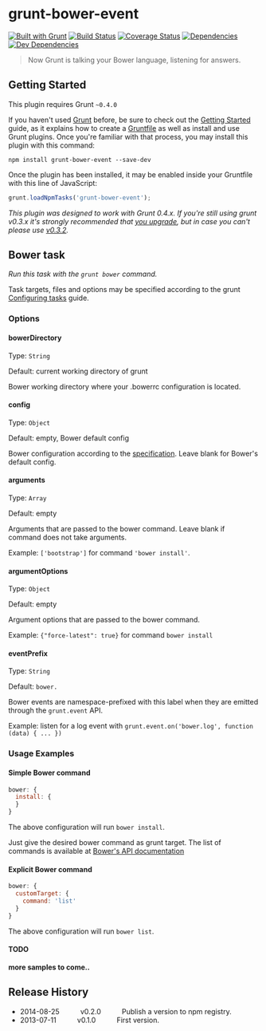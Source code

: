 # grunt-bower-event

[![Built with Grunt][grunt-img]][grunt-url] [![Build Status][travis-img]][travis-url] [![Coverage Status][coveralls-img]][coveralls-url] [![Dependencies][deps-img]][deps-url] [![Dev Dependencies][devdeps-img]][devdeps-url]

> Now Grunt is talking your Bower language, listening for answers.



## Getting Started
This plugin requires Grunt `~0.4.0`

If you haven't used [Grunt](http://gruntjs.com/) before, be sure to check out the [Getting Started](http://gruntjs.com/getting-started) guide, as it explains how to create a [Gruntfile](http://gruntjs.com/sample-gruntfile) as well as install and use Grunt plugins. Once you're familiar with that process, you may install this plugin with this command:

```shell
npm install grunt-bower-event --save-dev
```

Once the plugin has been installed, it may be enabled inside your Gruntfile with this line of JavaScript:

```js
grunt.loadNpmTasks('grunt-bower-event');
```

*This plugin was designed to work with Grunt 0.4.x. If you're still using grunt v0.3.x it's strongly recommended that [you upgrade](http://gruntjs.com/upgrading-from-0.3-to-0.4), but in case you can't please use [v0.3.2](https://github.com/gruntjs/grunt-contrib-copy/tree/grunt-0.3-stable).*



## Bower task
_Run this task with the `grunt bower` command._

Task targets, files and options may be specified according to the grunt [Configuring tasks](http://gruntjs.com/configuring-tasks) guide.
### Options

#### bowerDirectory

Type: `String`

Default: current working directory of grunt

Bower working directory where your .bowerrc configuration is located.


#### config

Type: `Object`

Default: empty, Bower default config

Bower configuration according to the [specification](https://github.com/bower/config/blob/master/lib/util/defaults.js#L22-L41).
Leave blank for Bower's default config.


#### arguments

Type: `Array`

Default: empty

Arguments that are passed to the bower command.
Leave blank if command does not take arguments.

Example: ```['bootstrap']``` for command  ```'bower install'```.


#### argumentOptions

Type: `Object`

Default: empty

Argument options that are passed to the bower command.

Example: ```{"force-latest": true}``` for command ```bower install```


#### eventPrefix

Type: `String`

Default: `bower.`

Bower events are namespace-prefixed with this label when they are emitted through the ```grunt.event``` API.

Example: listen for a log event with ```grunt.event.on('bower.log', function (data) { ... })```


### Usage Examples

#### Simple Bower command

```js
bower: {
  install: {
  }
}
```

The above configuration will run ```bower install```.

Just give the desired bower command as grunt target. The list of commands is available at [Bower's API documentation](http://bower.io/docs/api/)

#### Explicit Bower command

```js
bower: {
  customTarget: {
    command: 'list'
  }
}
```

The above configuration will run ```bower list```.

#### TODO

**more samples to come..**



## Release History

 * 2014-08-25   v0.2.0   Publish a version to npm registry.
 * 2013-07-11   v0.1.0   First version.



[grunt-img]:     https://cdn.gruntjs.com/builtwith.png
[grunt-url]:     http://gruntjs.com/
[travis-img]:    https://travis-ci.org/dherges/grunt-bower-event.svg?branch=master
[travis-url]:    https://travis-ci.org/dherges/grunt-bower-event
[coveralls-img]: https://img.shields.io/coveralls/dherges/grunt-bower-event.svg
[coveralls-url]: https://coveralls.io/r/dherges/grunt-bower-event?branch=master
[deps-img]:      https://david-dm.org/dherges/grunt-bower-event.png
[deps-url]:      https://david-dm.org/dherges/grunt-bower-event
[devdeps-img]:   https://david-dm.org/dherges/grunt-bower-event/dev-status.png
[devdeps-url]:   https://david-dm.org/dherges/grunt-bower-event#info=devDependencies
